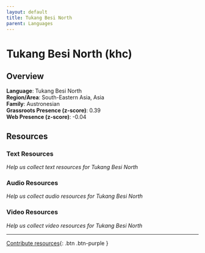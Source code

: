 ```yaml
---
layout: default
title: Tukang Besi North
parent: Languages
---
```


# Tukang Besi North (khc)

## Overview

**Language**: Tukang Besi North  
**Region/Area**: South-Eastern Asia, Asia  
**Family**: Austronesian  
**Grassroots Presence (z-score)**: 0.39  
**Web Presence (z-score)**: -0.04  

## Resources

### Text Resources
*Help us collect text resources for Tukang Besi North*

### Audio Resources
*Help us collect audio resources for Tukang Besi North*

### Video Resources
*Help us collect video resources for Tukang Besi North*

---

[Contribute resources](https://forms.office.com/e/1SfLJx3u1r){: .btn .btn-purple }
